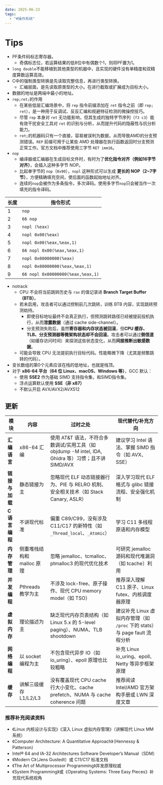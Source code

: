 ```yaml
---
date: 2025-06-23
tags:
  - "#操作系统"
---
```

# Tips
- PF条件码标志寄存器。
	- 奇偶标志位，若运算结果的低8位中有偶数个1，则将PF置为1。
- `long double`不能移植到其他类型的机器中，且实现的硬件没有单精度和双精度算数运算高效。
- C中的强制类型转换是先读取完整信息，再进行类型转换。
	- 汇编层面，是先读取原类型的大小。在进行截取或扩展成为目标大小。
- 数据的地址是两端中最小的地址。
- `rep;ret;`的作用
	- 在某些低层汇编场景中，将 `rep` 指令前缀添加在 `ret` 指令之前（即 `rep; ret`），是一种用于反调试、反反汇编和规避特征检测的微操控技巧。
	- 尽管 `rep` 本身对 `ret` 无功能影响，但其生成的独特字节序列（`f3 c3`）能有效干扰安全工具对 `ret` 的识别与分析，从而提升代码的隐蔽性与抗分析能力。
	- `ret;`的机器码只有一个直接，容易被误判为数据，从而导致AMD的分支预测错误。`REP` 前缀可用于让某些 AMD 处理器在执行函数返回时分支预测正常工作。官方文档中推荐使用三字节 `RET imm16`。
- `nop`
	- 编译器或汇编器在生成目标文件时，有时为了**优化指令对齐（例如16字节对齐）**，会插入这种多字节 NOP。
	- 比起单字节的 `nop`（`0x90`），`nopl` 这种形式可以生成 **更长的 NOP（2~7字节）**，方便精确填充空间，使后面的函数起始地址对齐。
	- 连续的`nop`会被作为多条指令，多次译码。使用多字节`nop`只会被当作一次填充的指令译码。

|长度|指令形式|
|---|---|
|1|`nop`|
|2|`66 nop`|
|3|`nopl (%eax)`|
|4|`nopl 0x00(%eax)`|
|5|`nopl 0x00(%eax,%eax,1)`|
|6|`66 nopl 0x00(%eax,%eax,1)`|
|7|`nopl 0x00000000(%eax)`|
|8|`nopl 0x00000000(%eax,%eax,1)`|
|9|`66 nopl 0x00000000(%eax,%eax,1)`|
- notrack
	- CPU 不会将当前跳转历史与 `rax` 的值记录进 **Branch Target Buffer（BTB）**。
	- 若未启用，攻击者可以通过控制前几次跳转，训练 BTB 内容，实现跳转预测劫持。
		- 即使目标地址最终不会真正执行，但预测跳转路径已经被提前投机执行，从而**泄露数据**（通过 cache side-channel）。
		- 分支预测失败后，虽然**寄存器和内存状态被回滚**，但**CPU 缓存、TLB、分支预测器等微架构状态却不会回滚**。攻击者可以通过**侧信道**（如缓存访问时间）来探测这些状态变化，从而**间接推断出敏感数据**。
	- 可能会导致 CPU 无法提前执行目标代码。性能略微下降（尤其是频繁跳转的代码）。
- 变长数组的第0个元素应该在栈的低地址，也就是栈顶。
- 对于 **x86-64 平台（64 位 Linux、macOS、Windows 等）**，GCC 默认：
	- 使用 **SSE2** 作为基础 SIMD 支持指令集，和SIMD指令集。
	- 浮点运算默认使用 **SSE（非 x87）**
	- 不默认开启 AVX/AVX2/AVX512
## 更新
| 模块         | 内容                | 过时之处                                                                      | 现代替代/补充方向                                              |
| ---------- | ----------------- | ------------------------------------------------------------------------- | ------------------------------------------------------ |
| **汇编语言**   | x86-64 汇编         | 使用 AT&T 语法，不符合多数调试/实用工具（如 objdump -M intel, IDA, Ghidra 等）习惯；且不讲 SIMD/AVX | 建议学习 Intel 语法、掌握 SIMD 指令（如 AVX、SSE）                    |
| **链接与加载**  | 静态链接为主            | 忽略现代 ELF 动态链接器行为、PIE 与 RELRO 机制、安全相关技术（如 Stack Canary, ASLR）              | 深入学习现代 ELF 格式与 glibc 链接流程、安全强化机制                       |
| **C 语言编程** | 不讲现代标准            | 偏重 C89/C99，没有涉及 C11/C17 的新特性（如 `_Thread_local`、`_Atomic`）                 | 学习 C11 多线程原语和内存模型                                      |
| **内存管理**   | 侧重堆栈结构和 malloc 原理 | 忽略 jemalloc、tcmalloc、ptmalloc3 的现代优化技术                                    | 可研究 jemalloc 源码和现代堆漏洞（如 tcache）利用                      |
| **并发编程**   | Pthreads 教学为主     | 不涉及 lock-free、原子操作、现代 CPU memory model（如 TSO）                             | 推荐深入理解 C11 原子、Linux futex、内核调度器原理                      |
| **虚拟内存**   | 理论描述为主            | 缺乏现代内存页表结构（如 Linux 5.x 的 5-level paging）、NUMA、TLB shootdown               | 建议补充 Linux 虚拟内存管理（如 `/proc` 下的 stats）与 page fault 流程分析 |
| **网络编程**   | 以 socket 编程为主     | 不包含现代异步 IO（如 io_uring）、epoll 原理也比较粗略                                      | 补充 Linux io_uring、epoll、Netty 等异步框架原理                  |
| **缓存**     | 讲解三级缓存 L1/L2/L3   | 没有覆盖现代 CPU cache 行大小变化、cache prefetch、NUMA 与 cache coherence 问题           | 推荐阅读 Intel/AMD 官方架构手册或 LWN 深度文章                        |
###  推荐补充阅读资料
- 《Linux 内核设计与实现》《深入 Linux 虚拟内存管理》（讲解现代 Linux MM 系统）
- 《Computer Architecture: A Quantitative Approach》（Hennessy & Patterson）
- Intel® 64 and IA-32 Architectures Software Developer’s Manual（SDM）
- 《Modern C》（Jens Gustedt）或 C11/C17 标准文档
- 《The Art of Multiprocessor Programming》并发原理权威
- 《System Programming》或《Operating Systems: Three Easy Pieces》补充现代系统视角